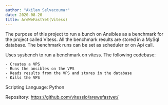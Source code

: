 ```yaml
---
author: "Akilan Selvacoumar"
date: 2020-08-20
title: AreWeFastYet(Vitess)
---
```


The purpose of this project to run a bunch on Ansibles as a benchmark for the project called Vitess. All the benchmark results are stored in
a MySql database. The benchmark runs can be set as scheduler or on Api call.

Uses sysbench to run a benchmark on vitess. The following codebase:

    - Creates a VPS
    - Runs the ansibles on the VPS
    - Reads results from the VPS and stores in the database
    - Kills the VPS


 Scripting Language: Python

 Repository: https://github.com/vitessio/arewefastyet/
